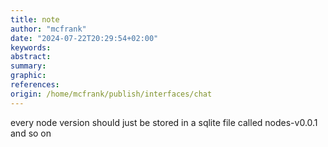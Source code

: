 ```yaml
---
title: note
author: "mcfrank"
date: "2024-07-22T20:29:54+02:00"
keywords:
abstract:
summary:
graphic:
references: 
origin: /home/mcfrank/publish/interfaces/chat
---
```

every node version should just be stored in a sqlite file called nodes-v0.0.1 and so on
